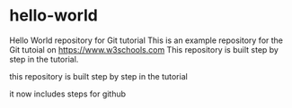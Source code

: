 # hello-world
Hello World repository for Git tutorial
This is an example repository for the Git tutoial on https://www.w3schools.com
This repository is built step by step in the tutorial.

this repository is built step by step in the tutorial

it now includes steps for github
